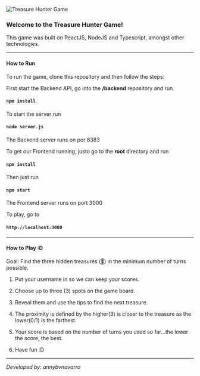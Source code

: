 
![Treasure Hunter Game](https://i.imgur.com/aefycub.png "Treasure Hunter Game")

### Welcome to the Treasure Hunter Game!

This game was built on ReactJS, NodeJS and Typescript, amongst other technologies.

---

#### **How to Run**

To run the game, clone this repository and then follow the steps:

First start the Backend API, go into the <strong>/backend</strong> repository and run
#### `npm install`

To start the server run
#### `node server.js`

The Backend server runs on por 8383

To get our Frontend running, justo go to the **root** directory and run
#### `npm install`

Then just run 

#### `npm start`

The Frontend server runs on port 3000


To play, go to 

#### `http://localhost:3000`

---

#### **How to Play :D**

Goal: Find the three hidden treasures (👑) in the minimum number of turns possible.

1. Put your username in so we can keep your scores.

2. Choose up to three (3) spots on the game board.

3. Reveal them and use the tips to find the next treasure.

4. The proximity is defined by the higher(3) is closer to the treasure as the lower(0/1) is the farthest.

5. Your score is based on the number of turns you used so far...the lower the score, the best.

6. Have fun :D

---

*Developed by: annybvnavarro*